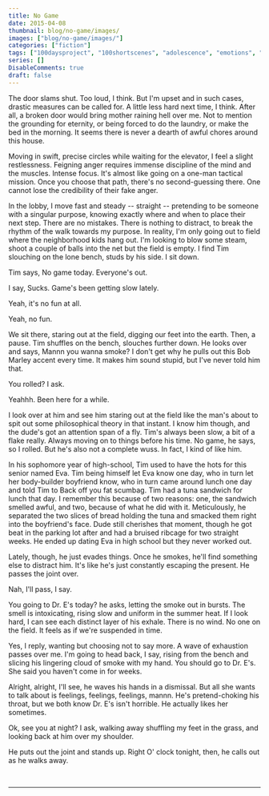 ```yaml
---
title: No Game
date: 2015-04-08
thumbnail: blog/no-game/images/
images: ["blog/no-game/images/"]
categories: ["fiction"]
tags: ["100daysproject", "100shortscenes", "adolescence", "emotions", "friends", "growing-up", "life", "teenage"]
series: []
DisableComments: true
draft: false
---
```


The door slams shut. Too loud, I think. But I'm upset and in such cases, drastic measures can be called for. A little less hard next time, I think. After all, a broken door would bring mother raining hell over me. Not to mention the grounding for eternity, or being forced to do the laundry, or make the bed in the morning. It seems there is never a dearth of awful chores around this house.

Moving in swift, precise circles while waiting for the elevator, I feel a slight restlessness. Feigning anger requires immense discipline of the mind and the muscles. Intense focus. It's almost like going on a one-man tactical mission. Once you choose that path, there's no second-guessing there. One cannot lose the credibility of their fake anger.

In the lobby, I move fast and steady -- straight -- pretending to be someone with a singular purpose, knowing exactly where and when to place their next step. There are no mistakes. There is nothing to distract, to break the rhythm of the walk towards my purpose. In reality, I'm only going out to field where the neighborhood kids hang out. I'm looking to blow some steam, shoot a couple of balls into the net but the field is empty. I find Tim slouching on the lone bench, studs by his side. I sit down.

Tim says, No game today. Everyone's out.

I say, Sucks. Game's been getting slow lately.

Yeah, it's no fun at all.

Yeah, no fun.

We sit there, staring out at the field, digging our feet into the earth. Then, a pause. Tim shuffles on the bench, slouches further down. He looks over and says, Mannn you wanna smoke? I don't get why he pulls out this Bob Marley accent every time. It makes him sound stupid, but I've never told him that.

You rolled? I ask.

Yeahhh. Been here for a while.

I look over at him and see him staring out at the field like the man's about to spit out some philosophical theory in that instant. I know him though, and the dude's got an attention span of a fly. Tim's always been slow, a bit of a flake really. Always moving on to things before his time. No game, he says, so I rolled. But he's also not a complete wuss. In fact, I kind of like him.

In his sophomore year of high-school, Tim used to have the hots for this senior named Eva. Tim being himself let Eva know one day, who in turn let her body-builder boyfriend know, who in turn came around lunch one day and told Tim to Back off you fat scumbag. Tim had a tuna sandwich for lunch that day. I remember this because of two reasons: one, the sandwich smelled awful, and two, because of what he did with it. Meticulously, he separated the two slices of bread holding the tuna and smacked them right into the boyfriend's face. Dude still cherishes that moment, though he got beat in the parking lot after and had a bruised ribcage for two straight weeks. He ended up dating Eva in high school but they never worked out.

Lately, though, he just evades things. Once he smokes, he'll find something else to distract him. It's like he's just constantly escaping the present. He passes the joint over.

Nah, I'll pass, I say.

You going to Dr. E's today? he asks, letting the smoke out in bursts. The smell is intoxicating, rising slow and uniform in the summer heat. If I look hard, I can see each distinct layer of his exhale. There is no wind. No one on the field. It feels as if we're suspended in time.

Yes, I reply, wanting but choosing not to say more. A wave of exhaustion passes over me. I'm going to head back, I say, rising from the bench and slicing his lingering cloud of smoke with my hand. You should go to Dr. E's. She said you haven't come in for weeks.

Alright, alright, I'll see, he waves his hands in a dismissal. But all she wants to talk about is feelings, feelings, feelings, mannn. He's pretend-choking his throat, but we both know Dr. E's isn't horrible. He actually likes her sometimes.

Ok, see you at night? I ask, walking away shuffling my feet in the grass, and looking back at him over my shoulder.

He puts out the joint and stands up. Right O' clock tonight, then, he calls out as he walks away.

<br>

---